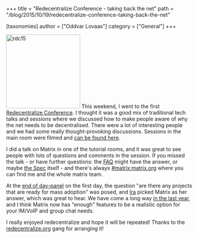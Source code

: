 +++
title = "Redecentralize Conference - taking back the net"
path = "/blog/2015/10/19/redecentralize-conference-taking-back-the-net"

[taxonomies]
author = ["Oddvar Lovaas"]
category = ["General"]
+++

<a href="http://matrix.org/blog/wp-content/uploads/2015/10/rdc15.png"><img src="http://matrix.org/blog/wp-content/uploads/2015/10/rdc15.png" alt="rdc15" width="200" height="200" class="alignright size-full wp-image-1330" /></a> This weekend, I went to the first <a href="http://redecentralize.org/conference/">Redecentralize Conference</a>. I thought it was a good mix of traditional tech talks and sessions where we discussed how to make people aware of why the net needs to be decentralised. There were a lot of interesting people and we had some really thought-provoking discussions. Sessions in the main room were filmed and <a href="https://www.youtube.com/channel/UCxfh-2aOR5hZUjxJLQ2CIHw">can be found here</a>.

I did a talk on Matrix in one of the tutorial rooms, and it was great to see people with lots of questions and comments in the session. If you missed the talk - or have further questions: the <a href="http://matrix.org/docs/guides/faq.html">FAQ</a> might have the answer, or maybe <a href="http://matrix.org/docs/spec/">the Spec</a> itself - and there's always <a href="/beta/#/room/#matrix:matrix.org">#matrix:matrix.org</a> where you can find me and the whole matrix team.

At the <a href="https://www.youtube.com/watch?v=ZuPIoN5DO_k">end of day-panel</a> on the first day, the question "are there any projects that are ready for mass adoption" was posed, and <a href="https://twitter.com/shevski">Ira</a> picked Matrix as her answer, which was great to hear. We have come a long way <a href="http://matrix.org/blog/2015/09/07/matrix-one-year-in/">in the last year</a>, and I think Matrix now has "enough" features to be a realistic option for your IM/VoIP and group chat needs.

I really enjoyed redecentralize and hope it will be repeated! Thanks to the <a href="http://redecentralize.org/">redecentralize.org</a> gang for arranging it!
